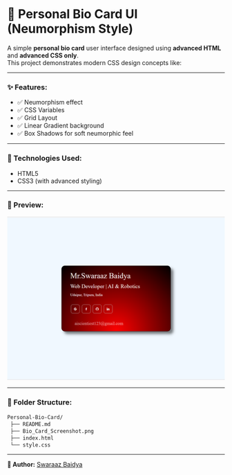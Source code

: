 # 🎨 Personal Bio Card UI (Neumorphism Style)

A simple **personal bio card** user interface designed using **advanced HTML** and **advanced CSS only**.  
This project demonstrates modern CSS design concepts like:

---

### ✨ Features:
- ✅ Neumorphism effect
- ✅ CSS Variables
- ✅ Grid Layout
- ✅ Linear Gradient background
- ✅ Box Shadows for soft neumorphic feel

---

### 🚀 Technologies Used:
- HTML5
- CSS3 (with advanced styling)

---

### 📸 Preview:

![Preview](Bio_Card_Sreenshot.png)

---

### 📁 Folder Structure: 

```
Personal-Bio-Card/
 ├── README.md
 ├── Bio_Card_Screenshot.png
 ├── index.html
 └── style.css
```

---

**🔗 Author:** [Swaraaz Baidya](mailto:aiscientiest123@gmail.com)